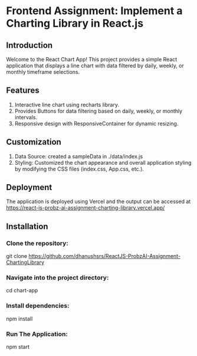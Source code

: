 # Frontend Assignment: Implement a Charting Library in React.js

## Introduction

Welcome to the React Chart App! This project provides a simple React application that displays a line chart with data filtered by daily, weekly, or monthly timeframe selections.

## Features

1. Interactive line chart using recharts library.
2. Provides Buttons for data filtering based on daily, weekly, or monthly intervals.
3. Responsive design with ResponsiveContainer for dynamic resizing.

## Customization

1. Data Source: created a sampleData in ./data/index.js
2. Styling: Customized the chart appearance and overall application styling by modifying the CSS files (index.css, App.css, etc.).

## Deployment

The application is deployed using Vercel and the output can be accessed at https://react-js-probz-ai-assignment-charting-library.vercel.app/

## Installation

### Clone the repository:

git clone https://github.com/dhanushsrs/ReactJS-ProbzAI-Assignment-ChartingLibrary

### Navigate into the project directory:

cd chart-app

### Install dependencies:

npm install

### Run The Application:

npm start
